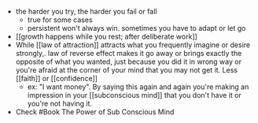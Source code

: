 - the harder you try, the harder you fail or fall
    - true for some cases
    - persistent won't always win. sometimes you have to adapt or let go
- [[growth happens while you rest; after deliberate work]]
- While [[law of attraction]] attracts what you frequently imagine or desire strongly,. law of reverse effect makes it go away or brings exactly the opposite of what you wanted, just because you did it in wrong way or you're afraid at the corner of your mind that you may not get it. Less [[faith]] or [[confidence]]
    - ex: "I want money". By saying this again and again you're making an impression in your [[subconscious mind]] that you don't have it or you're not having it. 
- Check #Book The Power of Sub Conscious Mind
